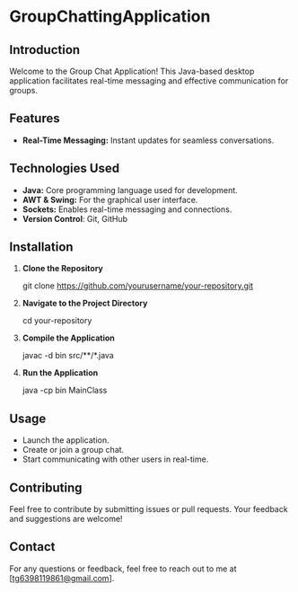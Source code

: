 # GroupChattingApplication

## Introduction
Welcome to the Group Chat Application! This Java-based desktop application facilitates real-time messaging and effective communication for groups.

## Features
- **Real-Time Messaging:** Instant updates for seamless conversations.

## Technologies Used
- **Java:** Core programming language used for development.
- **AWT & Swing:** For the graphical user interface.
- **Sockets:** Enables real-time messaging and connections.
- **Version Control**: Git, GitHub

## Installation
1. **Clone the Repository**

   git clone https://github.com/yourusername/your-repository.git

2. **Navigate to the Project Directory** 

   cd your-repository


3. **Compile the Application**

   javac -d bin src/**/*.java

4. **Run the Application**

   java -cp bin MainClass
   

## Usage

- Launch the application.
- Create or join a group chat.
- Start communicating with other users in real-time.


## Contributing
Feel free to contribute by submitting issues or pull requests. Your feedback and suggestions are welcome!


## Contact
For any questions or feedback, feel free to reach out to me at [tg6398119861@gmail.com].